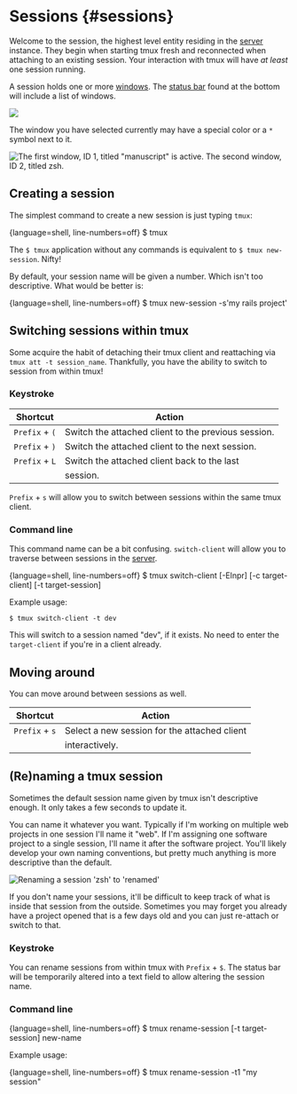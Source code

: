 # Sessions {#sessions}

Welcome to the session, the highest level entity residing in the [server](#server)
instance. They begin when starting tmux fresh and reconnected when attaching to
an existing session. Your interaction with tmux will have *at least* one session
running.

A session holds one or more [windows](#windows). The [status bar](#status-bar)
found at the bottom will include a list of windows.

![](images/info/session.png)

The window you have selected currently may have a special color or a `*` symbol
next to it.

![The first window, ID 1, titled "manuscript" is active. The second window, ID 2, titled zsh.](images/05-session/active-window.png)

## Creating a session

The simplest command to create a new session is just typing `tmux`:

{language=shell, line-numbers=off}
    $ tmux

The `$ tmux` application without any commands is equivalent to
`$ tmux new-session`. Nifty!

By default, your session name will be given a number. Which isn't too
descriptive. What would be better is:

{language=shell, line-numbers=off}
    $ tmux new-session -s'my rails project'

## Switching sessions within tmux

Some acquire the habit of detaching their tmux client and reattaching via
`tmux att -t session_name`. Thankfully, you have the ability to switch to
session from within tmux!

### Keystroke

| Shortcut         | Action                                             |
|------------------|----------------------------------------------------|
|`Prefix` + `(`    | Switch the attached client to the previous session.|
|`Prefix` + `)`    | Switch the attached client to the next session.    |
|`Prefix` + `L`    | Switch the attached client back to the last        |
|                  | session.                                           |

`Prefix` + `s` will allow you to switch between sessions within the same tmux
client.

### Command line

This command name can be a bit confusing. `switch-client` will allow you to
traverse between sessions in the [server](#server).

{language=shell, line-numbers=off}
    $ tmux switch-client [-Elnpr] [-c target-client] [-t target-session]

Example usage:

    $ tmux switch-client -t dev

This will switch to a session named "dev", if it exists.  No need to enter the
`target-client` if you're in a client already.

## Moving around

You can move around between sessions as well.

| Shortcut         | Action                                             |
|------------------|----------------------------------------------------|
|`Prefix` + `s`    | Select a new session for the attached client       |
|                  | interactively.                                     |

## (Re)naming a tmux session

Sometimes the default session name given by tmux isn't descriptive enough. It
only takes a few seconds to update it.

You can name it whatever you want. Typically if I'm working on multiple web
projects in one session I'll name it "web". If I'm assigning one software
project to a single session, I'll name it after the software project. You'll
likely develop your own naming conventions, but pretty much anything is more
descriptive than the default. 

![Renaming a session 'zsh' to 'renamed'](images/05-session/rename.png)

If you don't name your sessions, it'll be difficult to keep track of what is
inside that session from the outside. Sometimes you may forget you already have
a project opened that is a few days old and you can just re-attach or switch to
that.

### Keystroke

You can rename sessions from within tmux with `Prefix` + `$`. 
The status bar will be temporarily altered into a text field to allow altering
the session name.

### Command line

{language=shell, line-numbers=off}
    $ tmux rename-session [-t target-session] new-name

Example usage:

{language=shell, line-numbers=off}
    $ tmux rename-session -t1 "my session"

